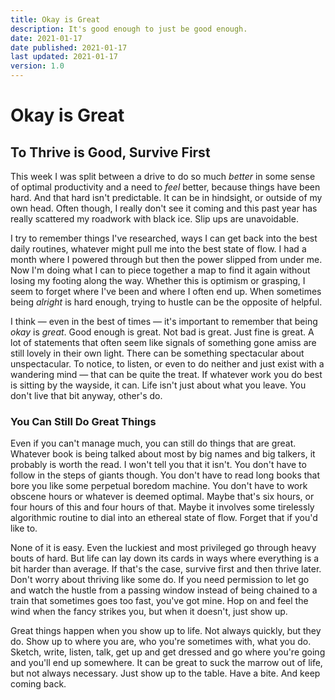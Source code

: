 ```yaml
---
title: Okay is Great
description: It's good enough to just be good enough.
date: 2021-01-17
date published: 2021-01-17
last updated: 2021-01-17
version: 1.0
---
```

# Okay is Great
## To Thrive is Good, Survive First
This week I was split between a drive to do so much *better* in some sense of optimal productivity and a need to *feel* better, because things have been hard. And that hard isn't predictable. It can be in hindsight, or outside of my own head. Often though, I really don't see it coming and this past year has really scattered my roadwork with black ice. Slip ups are unavoidable.

I try to remember things I've researched, ways I can get back into the best daily routines, whatever might pull me into the best state of flow. I had a month where I powered through but then the power slipped from under me. Now I'm doing what I can to piece together a map to find it again without losing my footing along the way. Whether this is optimism or grasping, I seem to forget where I've been and where I often end up. When sometimes being *alright* is hard enough, trying to hustle can be the opposite of helpful.

I think — even in the best of times — it's important to remember that being *okay* is *great*. Good enough is great. Not bad is great. Just fine is great. A lot of statements that often seem like signals of something gone amiss are still lovely in their own light. There can be something spectacular about unspectacular. To notice, to listen, or even to do neither and just exist with a wandering mind — that can be quite the treat. If whatever work you do best is sitting by the wayside, it can. Life isn't just about what you leave. You don't live that bit anyway, other's do.

### You Can Still Do Great Things
Even if you can't manage much, you can still do things that are great. Whatever book is being talked about most by big names and big talkers, it probably is worth the read. I won't tell you that it isn't. You don't have to follow in the steps of giants though. You don't have to read long books that bore you like some perpetual boredom machine. You don't have to work obscene hours or whatever is deemed optimal. Maybe that's six hours, or four hours of this and four hours of that. Maybe it involves some tirelessly algorithmic routine to dial into an ethereal state of flow. Forget that if you'd like to.

None of it is easy. Even the luckiest and most privileged go through heavy bouts of hard. But life can lay down its cards in ways where everything is a bit harder than average. If that's the case, survive first and then thrive later. Don't worry about thriving like some do. If you need permission to let go and watch the hustle from a passing window instead of being chained to a train that sometimes goes too fast, you've got mine. Hop on and feel the wind when the fancy strikes you, but when it doesn't, just show up.

Great things happen when you show up to life. Not always quickly, but they do. Show up to where you are, who you're sometimes with, what you do. Sketch, write, listen, talk, get up and get dressed and go where you're going and you'll end up somewhere. It can be great to suck the marrow out of life, but not always necessary. Just show up to the table. Have a bite. And keep coming back.
